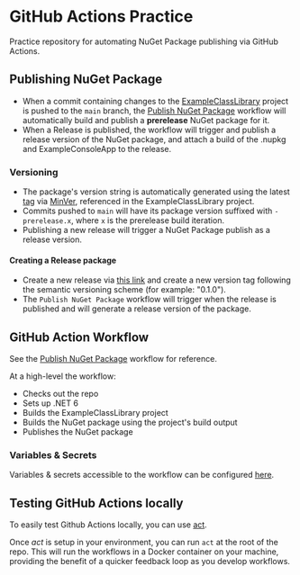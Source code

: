 # GitHub Actions Practice
Practice repository for automating NuGet Package publishing via GitHub Actions.

## Publishing NuGet Package
- When a commit containing changes to the [ExampleClassLibrary](https://github.com/gnalvesteffer/github-actions-practice/tree/main/src/GithubActionsPractice/ExampleClassLibrary) project is pushed to the `main` branch, the [Publish NuGet Package](https://github.com/gnalvesteffer/github-actions-practice/blob/main/.github/workflows/publish-nuget-package.yaml) workflow will automatically build and publish a **prerelease** NuGet package for it.
- When a Release is published, the workflow will trigger and publish a release version of the NuGet package, and attach a build of the .nupkg and ExampleConsoleApp to the release.

### Versioning
- The package's version string is automatically generated using the latest [tag](https://github.com/gnalvesteffer/github-actions-practice/tags) via [MinVer](https://github.com/adamralph/minver), referenced in the ExampleClassLibrary project.
- Commits pushed to `main` will have its package version suffixed with `-prerelease.x`, where `x` is the prerelease build iteration.
- Publishing a new release will trigger a NuGet Package publish as a release version.

#### Creating a Release package
- Create a new release via [this link](https://github.com/gnalvesteffer/github-actions-practice/releases/new) and create a new version tag following the semantic versioning scheme (for example: "0.1.0").
- The `Publish NuGet Package` workflow will trigger when the release is published and will generate a release version of the package.

## GitHub Action Workflow
See the [Publish NuGet Package](https://github.com/gnalvesteffer/github-actions-practice/blob/main/.github/workflows/publish-nuget-package.yaml) workflow for reference.

At a high-level the workflow:
- Checks out the repo
- Sets up .NET 6
- Builds the ExampleClassLibrary project
- Builds the NuGet package using the project's build output
- Publishes the NuGet package

### Variables & Secrets
Variables & secrets accessible to the workflow can be configured [here](https://github.com/gnalvesteffer/github-actions-practice/settings/secrets/actions).

## Testing GitHub Actions locally
To easily test Github Actions locally, you can use [act](https://github.com/nektos/act).

Once _act_ is setup in your environment, you can run `act` at the root of the repo.
This will run the workflows in a Docker container on your machine, providing the benefit of a quicker feedback loop as you develop workflows.

